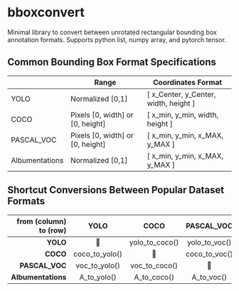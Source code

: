 # bboxconvert
Minimal library to convert between unrotated rectangular bounding box annotation formats.
Supports python list, numpy array, and pytorch tensor.

## Common Bounding Box Format Specifications

|                	| Range                            	| Coordinates Format                    	|
|----------------	|----------------------------------	|---------------------------------------	|
| YOLO           	| Normalized [0,1]                 	| [ x_Center, y_Center, width, height ] 	|
| COCO           	| Pixels [0, width] or [0, height] 	| [ x_min, y_min, width, height ]       	|
| PASCAL_VOC     	| Pixels [0, width] or [0, height] 	| [ x_min, y_min, x_MAX, y_MAX ]        	|
| Albumentations 	| Normalized [0,1]                 	| [ x_min, y_min, x_MAX, y_MAX ]        	|

## Shortcut Conversions Between Popular Dataset Formats

| from (column) to (row) 	| YOLO           	| COCO           	| PASCAL_VOC    	| Albumentations 	|
|------------------------:|:---------------:|:---------------:|:--------------: |:---------------:|
| **YOLO**                  	| 🌸              	| yolo_to_coco() 	| yolo_to_voc() 	| yolo_to_A      	|
| **COCO**                   	| coco_to_yolo() 	| 🌸              	| coco_to_voc() 	| coco_to_A      	|
| **PASCAL_VOC**            	| voc_to_yolo()  	| voc_to_coco()  	| 🌸             	| voc_to_A()     	|
| **Albumentations**         	| A_to_yolo()    	| A_to_coco()    	| A_to_voc()    	| 🌸              	|
